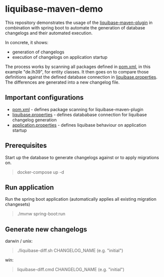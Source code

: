 # liquibase-maven-demo

This repository demonstrates the usage of
the [liquibase-maven-plugin](https://docs.liquibase.com/tools-integrations/maven/home.html) in combination with spring
boot to automate the generation of database changelogs and their automated execution.

In concrete, it shows:

- generation of changelogs
- execution of changelogs on application startup

The process works by scanning all packages defined in [pom.xml](pom.xml), in this example "de.lh39", for entity classes.
It then goes on to compare those definitions against the defined database connection
in [liquibase.properties](src/main/resources/application.properties).
The differences are generated into a new changelog file.

## Important configurations

- [pom.xml](pom.xml) - defines package scanning for liquibase-maven-plugin
- [liquibase.properties](src/main/resources/liquibase.properties) - defines datababase connection for liquibase
  changelog generation
- [application.properties](src/main/resources/application.properties) - defines liquibase behaviour on application
  startup

## Prerequisites

Start up the database to generate changelogs against or to apply migrations on.
> docker-compose up -d

## Run application

Run the spring boot application (automatically applies all existing migration changesets)
> ./mvnw spring-boot:run

## Generate new changelogs

darwin / unix:
> ./liquibase-diff.sh CHANGELOG_NAME (e.g. "initial")

win:
> liquibase-diff.cmd CHANGELOG_NAME (e.g. "initial")